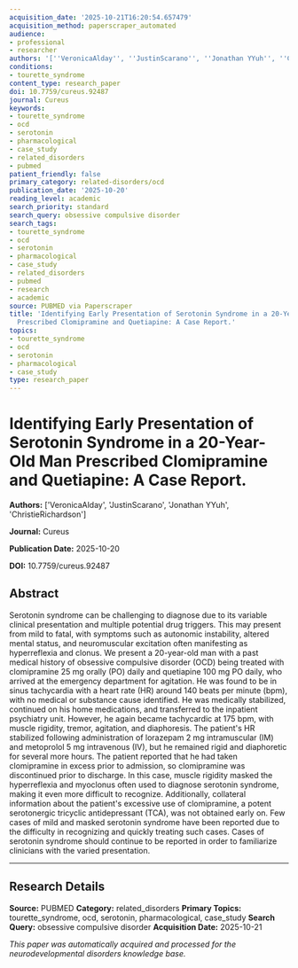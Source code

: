 ```yaml
---
acquisition_date: '2025-10-21T16:20:54.657479'
acquisition_method: paperscraper_automated
audience:
- professional
- researcher
authors: '[''VeronicaAlday'', ''JustinScarano'', ''Jonathan YYuh'', ''ChristieRichardson'']'
conditions:
- tourette_syndrome
content_type: research_paper
doi: 10.7759/cureus.92487
journal: Cureus
keywords:
- tourette_syndrome
- ocd
- serotonin
- pharmacological
- case_study
- related_disorders
- pubmed
patient_friendly: false
primary_category: related-disorders/ocd
publication_date: '2025-10-20'
reading_level: academic
search_priority: standard
search_query: obsessive compulsive disorder
search_tags:
- tourette_syndrome
- ocd
- serotonin
- pharmacological
- case_study
- related_disorders
- pubmed
- research
- academic
source: PUBMED via Paperscraper
title: 'Identifying Early Presentation of Serotonin Syndrome in a 20-Year-Old Man
  Prescribed Clomipramine and Quetiapine: A Case Report.'
topics:
- tourette_syndrome
- ocd
- serotonin
- pharmacological
- case_study
type: research_paper
---
```


# Identifying Early Presentation of Serotonin Syndrome in a 20-Year-Old Man Prescribed Clomipramine and Quetiapine: A Case Report.

**Authors:** ['VeronicaAlday', 'JustinScarano', 'Jonathan YYuh', 'ChristieRichardson']

**Journal:** Cureus

**Publication Date:** 2025-10-20

**DOI:** 10.7759/cureus.92487

## Abstract

Serotonin syndrome can be challenging to diagnose due to its variable clinical presentation and multiple potential drug triggers. This may present from mild to fatal, with symptoms such as autonomic instability, altered mental status, and neuromuscular excitation often manifesting as hyperreflexia and clonus. We present a 20-year-old man with a past medical history of obsessive compulsive disorder (OCD) being treated with clomipramine 25 mg orally (PO) daily and quetiapine 100 mg PO daily, who arrived at the emergency department for agitation. He was found to be in sinus tachycardia with a heart rate (HR) around 140 beats per minute (bpm), with no medical or substance cause identified. He was medically stabilized, continued on his home medications, and transferred to the inpatient psychiatry unit. However, he again became tachycardic at 175 bpm, with muscle rigidity, tremor, agitation, and diaphoresis. The patient's HR stabilized following administration of lorazepam 2 mg intramuscular (IM) and metoprolol 5 mg intravenous (IV), but he remained rigid and diaphoretic for several more hours. The patient reported that he had taken clomipramine in excess prior to admission, so clomipramine was discontinued prior to discharge. In this case, muscle rigidity masked the hyperreflexia and myoclonus often used to diagnose serotonin syndrome, making it even more difficult to recognize. Additionally, collateral information about the patient's excessive use of clomipramine, a potent serotonergic tricyclic antidepressant (TCA), was not obtained early on. Few cases of mild and masked serotonin syndrome have been reported due to the difficulty in recognizing and quickly treating such cases. Cases of serotonin syndrome should continue to be reported in order to familiarize clinicians with the varied presentation.

---

## Research Details

**Source:** PUBMED
**Category:** related_disorders
**Primary Topics:** tourette_syndrome, ocd, serotonin, pharmacological, case_study
**Search Query:** obsessive compulsive disorder
**Acquisition Date:** 2025-10-21

*This paper was automatically acquired and processed for the neurodevelopmental disorders knowledge base.*
